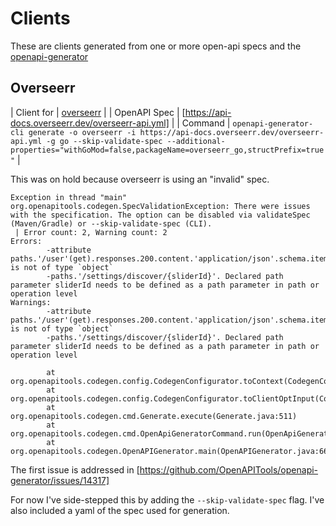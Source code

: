 # Clients

These are clients generated from one or more open-api specs and the [openapi-generator](https://openapi-generator.tech)

## Overseerr

| Client for | [overseerr](https://github.com/sct/overseerr) |
| OpenAPI Spec | [https://api-docs.overseerr.dev/overseerr-api.yml] |
| Command | `openapi-generator-cli generate -o overseerr -i https://api-docs.overseerr.dev/overseerr-api.yml -g go --skip-validate-spec --additional-properties="withGoMod=false,packageName=overseerr_go,structPrefix=true"` |

This was on hold because overseerr is using an "invalid" spec.

```log
Exception in thread "main" org.openapitools.codegen.SpecValidationException: There were issues with the specification. The option can be disabled via validateSpec (Maven/Gradle) or --skip-validate-spec (CLI).
 | Error count: 2, Warning count: 2
Errors:
        -attribute paths.'/user'(get).responses.200.content.'application/json'.schema.items is not of type `object`
        -paths.'/settings/discover/{sliderId}'. Declared path parameter sliderId needs to be defined as a path parameter in path or operation level
Warnings:
        -attribute paths.'/user'(get).responses.200.content.'application/json'.schema.items is not of type `object`
        -paths.'/settings/discover/{sliderId}'. Declared path parameter sliderId needs to be defined as a path parameter in path or operation level

        at org.openapitools.codegen.config.CodegenConfigurator.toContext(CodegenConfigurator.java:684)
        at org.openapitools.codegen.config.CodegenConfigurator.toClientOptInput(CodegenConfigurator.java:711)
        at org.openapitools.codegen.cmd.Generate.execute(Generate.java:511)
        at org.openapitools.codegen.cmd.OpenApiGeneratorCommand.run(OpenApiGeneratorCommand.java:32)
        at org.openapitools.codegen.OpenAPIGenerator.main(OpenAPIGenerator.java:66)
```

The first issue is addressed in [https://github.com/OpenAPITools/openapi-generator/issues/14317]

For now I've side-stepped this by adding the `--skip-validate-spec` flag. I've also included a yaml of the spec used for generation.
